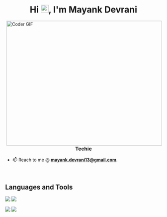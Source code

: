 
<h1 align="center">Hi <img src="https://github.com/mayankdevrani/readme-images/blob/master/Hi.gif" width="25px">, I'm Mayank Devrani</h1>
<img align="right" src="https://github.com/mayankdevrani/readme-images/blob/master/developer.gif" alt="Coder GIF" width="500" height="400">

<h3 align="center">Techie</h3>

<!--<p align="left"> <img src="https://komarev.com/ghpvc/?username=mayankdevrani" alt="mayankdevrani" /> </p> 

- 📖 Learning **MERN Stack Development**.

- 👨‍💻 Dealing with Competitive Coding.

- 💻 All of my projects are available at [Here!](https://github.com/mayankdevrani) -->

- 📫 Reach to me @ **mayank.devrani13@gmail.com**.

<br>

## Languages and Tools

![](https://img.shields.io/badge/Salesforce-informational?style=flat&logo=salesforce&logoColor=white&color=505050)
![](https://img.shields.io/badge/React-informational?style=flat&logo=react&logoColor=white&color=505050) 
<!-- ![](https://img.shields.io/badge/HTML5-informational?style=flat&logo=html5&logoColor=white&color=505050)
![](https://img.shields.io/badge/CSS3-informational?style=flat&logo=css3&logoColor=white&color=505050)
![](https://img.shields.io/badge/JavaScript-informational?style=flat&logo=javascript&logoColor=white&color=505050)
![](https://img.shields.io/badge/Node.js-informational?style=flat&logo=node.js&logoColor=white&color=505050) -->


![](https://img.shields.io/badge/GitHub-informational?style=flat&logo=github&logoColor=white&color=505050)
![](https://img.shields.io/badge/git-informational?style=flat&logo=git&logoColor=white&color=505050)
</p>
<!--<img src="https://github-readme-stats.vercel.app/api?username=mayankdevrani&show_icons=true" alt="mayankdevrani" /> -->


<!-- <p align="center">
<a href="https://www.hackerearth.com/@mayankdevrani" target="_blank"><img align="center" src="https://cdn.jsdelivr.net/npm/simple-icons@3.0.1/icons/hackerearth.svg" alt="HackerEarth" height="25" width="25" /></a>&nbsp;&nbsp;
</p> -->

